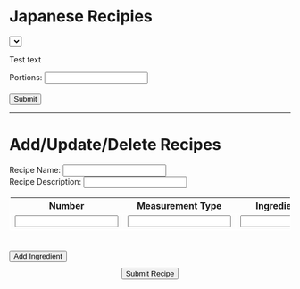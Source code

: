 
<head>
<style>
  table, td {
    border: 1px solid white;
  }
  .btn-text-center{
    text-align: center;	
  }
</style>
</head>

<div>
  <h1>Japanese Recipies</h1>
  <select id="recipiesDropDown">
  </select>
  <div id="recipeDisplay">
    <p>Test text</p>
  </div>
  <div>
    <form id = "submitPortions" >
      <label for="portions">Portions:</label>
      <input type="text" id="portions" name="portions"><br><br>
      <input type="submit" value="Submit">
    </form>
  </div>
  <div id = 'measurements'/>
</div>
<hr/>

<div id="createrec">
<h1>Add/Update/Delete Recipes</h1>
<div>
    <form id = "addRecipe" >
      <div>
        <label for="recName">Recipe Name:</label>
        <input type="text" id="recName" name="recName">
      </div>
      <div>
        <label for="recName">Recipe Description:</label>
        <input type="text" id="recDesc" name="recDesc">
      </div>
        <table id = "createRecipe">
          <tr>
             <th>
              <label for="ingNum">Number</label>
            </th>
            <th>
              <label for="ingMeas">Measurement Type</label>
            </th>
             <th>
               <label for="ingName">Ingredient Name</label>
            </th>
            </tr>
            <tr>
              <td>
                <input type="text" id="ingNum" name="ingNum">
              </td>
              <td>
                <input type="text" id="ingMeas" name="ingMeas">
              </td>
              <td>
                <input type="text" id="ingName" name="ingName">
              </td>
              <td>
                <button type="button" id="delIng" onclick = "deleteIng(this)">x</button>
              </td>
          </tr>
        </table>
      <div>
        <button type="button" style = "margin-top: 20px" onclick = "addIngredient()">Add Ingredient</button>
      </div>
      <div class="btn-text-center">
        <button type="button" style = "margin-top : 10px" onclick = "submitRec()">Submit Recipe</button>
      </div>
</div>

<script>
  let rec = null;

function get_food(){
    
  // const url = "http://172.18.185.251:8086/api/jpFood";
  const url = "http://localhost:8086/api/jpFood/" // (NOT WORKING; needs a fix)

  // prepare fetch GET options
  const options = {
    method: 'GET', // *GET, POST, PUT, DELETE, etc.
    mode: 'cors', // no-cors, *cors, same-origin
    cache: 'default', // *default, no-cache, reload, force-cache, only-if-cached
    credentials: 'omit', // include, *same-origin, omit
    headers: {
      'Content-Type': 'application/json'
      // 'Content-Type': 'application/x-www-form-urlencoded',
    },
  };
     
    // prepare HTML search result container for new output
    //const resultContainer = document.getElementById("foodtable");
    const recipiesDropDown = document.getElementById("recipiesDropDown");
    const form = document.getElementById('submitPortions');
    form.addEventListener('submit', onPortionSubmit);
    const measurements = document.getElementById("measurements");
    const addRecipe = document.getElementById('addRecipe');

    //Async fetch API call to the database to create a new user
    fetch(url, options).then(response => {

        // response contains valid result
        response.json().then(data => {
            console.log('all food ', data);
            //add a table row for the new/created userId
            const tr = document.createElement("tr");
            for (let key in data) {
                 console.log (data[key].name);
                
            }
            for (let key in data) {
              let option = document.createElement("option");
              option.setAttribute('value', data[key].name);
              let optionText = document.createTextNode(data[key].name);
              option.appendChild(optionText);
              recipiesDropDown.appendChild(option);
              }
              recipiesDropDown.addEventListener("change", e => {
                console.log(e.target.value);
                 rec = filterByString(data, e.target.value);
                const recipeDesc = document.getElementById("recipeDisplay");
                recipeDesc.innerHTML = rec.directions;
                console.log ('Test ', rec);
                })
            
            //append the DOM row to the table
            // table.appendChild(tr);
        })
    })
}
function onPortionSubmit(e) {
  console.log(e.target.elements.portions.value);
  const portions = e.target.elements.portions.value ?? 1;
  e.preventDefault();
  
  if (rec != null)  {
    measurements.innerHTML = "Work in Progress, add measurements from backend for " + portions + rec.name;
  }

}
function filterByString(data, s) {
   return data.filter(e => e.name.includes(s) )[0]
  }
totalIngredientRowIdx = 2;
function addIngredient(){
  var table = document.getElementById("createRecipe");
  var row = table.insertRow(totalIngredientRowIdx);
  var cell1 = row.insertCell(0);
  var cell2 = row.insertCell(1);
  var cell3 = row.insertCell(2);
  var cell4 = row.insertCell(3);
  cell1.innerHTML = '<input type="text" size="20" name="ingNum[]"/>'
  cell2.innerHTML = '<input type="text" size="20" name="ingMeas[]"/>'
  cell3.innerHTML = '<input type="text" size="20" name="ingName[]"/>'
  cell4.innerHTML = '<button type="button" id="delIng" onclick = "deleteIng(this)">x</button>'
  totalIngredientRowIdx++;
}

function deleteIng(r) {
  var i = r.parentNode.parentNode.rowIndex;
  document.getElementById("createRecipe").deleteRow(i);
}

function submitRec(){
  var table = document.getElementById("createRecipe");
  var count = table.rows.length - 1;
  var name = document.getElementById("recName");
  var descr = document.getElementById("recDesc");
  console.log(count);
  var jpFood = {
  Name: "xxxx",
  Description: "ddd",
  Ingredients: []
  };
  

  for(i=1; i <= count; i++) {
    var row = table.rows[i].getElementsByTagName('td');
  var tdNum = row[0];
  var tdMeas = row[1];
  var tdName = row[2];
  
  var inputNum = tdNum.getElementsByTagName('input')[0];
  inputAmnt = parseInt(inputNum.value);

  if (Number.isInteger(inputAmnt) === false) {
    alert(inputNum.value + " is not a number, please input a number.");
    return;
  }
  var inputMeas = tdMeas.getElementsByTagName('input')[1];
  var inputName = tdName.getElementsByTagName('input')[2];
  var ingred = {
    "type": inputName,
    "amount": inputNum,
    "unit": inputMeas,
  };
console.log(jpFood)
jpFood.Ingredients.push(ingred)
}
}

get_food();
</script>
